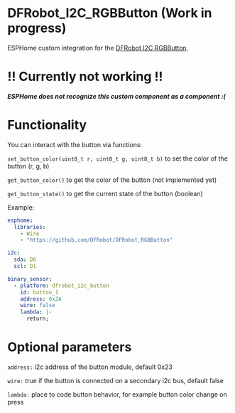 # DFRobot_I2C_RGBButton (Work in progress)
ESPHome custom integration for the [DFRobot I2C RGBButton](https://wiki.dfrobot.com/SKU_DFR0991_Gravity_I2C_RGB_LED_Button_Module).

# !! Currently not working !!

**_ESPHome does not recognize this custom component as a component :(_**

# Functionality

You can interact with the button via functions:

`set_button_color(uint8_t r, uint8_t g, uint8_t b)` to set the color of the button (r, g, b)

`get_button_color()` to get the color of the button (not implemented yet)

`get_button_state()` to get the current state of the button (boolean)

Example:
```yaml
esphome:
  libraries:
    - Wire
    - "https://github.com/DFRobot/DFRobot_RGBButton"

i2c:    
  sda: D0
  scl: D1

binary_sensor:
  - platform: dfrobot_i2c_button
    id: button_1
    address: 0x2A
    wire: false
    lambda: |-
      return;
```

# Optional parameters

`address:` i2c address of the button module, default 0x23

`wire:` true if the button is connected on a secondary i2c bus, default false

`lambda:` place to code button behavior, for example button color change on press
